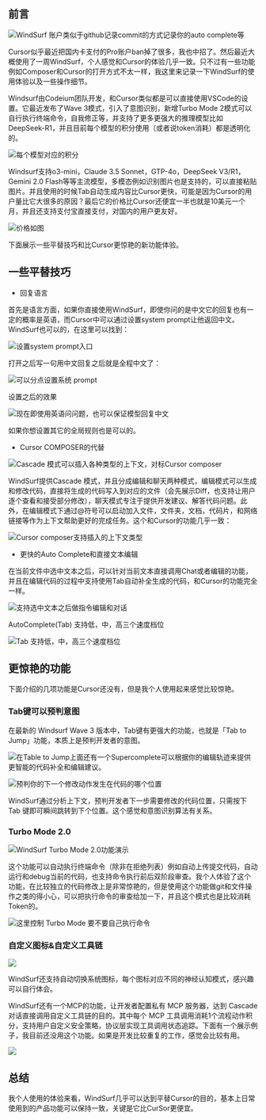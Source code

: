 ## 前言

![WindSurf 账户类似于github记录commit的方式记录你的auto complete等](https://files.mdnice.com/user/59/69dcec71-7e8a-4495-a583-49816ed03716.png)

Cursor似乎最近把国内卡支付的Pro账户ban掉了很多，我也中招了。然后最近大概使用了一周WindSurf，个人感觉和Cursor的体验几乎一致。只不过有一些功能例如Composer和Cursor的打开方式不太一样，我这里来记录一下WindSurf的使用体验以及一些操作细节。

Windsurf由Codeium团队开发，和Cursor类似都是可以直接使用VSCode的设置。它最近发布了Wave 3模式，引入了意图识别，新增Turbo Mode 2模式可以自行执行终端命令，自我修正等，并支持了更多更强大的推理模型比如DeepSeek-R1，并且目前每个模型的积分使用（或者说token消耗）都是透明化的。

![每个模型对应的积分](https://files.mdnice.com/user/59/510fe19c-5a9e-4470-82c1-e0130ac3bdc8.png)

Windsurf支持o3-mini，Claude 3.5 Sonnet，GTP-4o，DeepSeek V3/R1，Gemini 2.0 Flash等等主流模型，多模态例如识别图片也是支持的，可以直接粘贴图片。并且使用的时候Tab自动生成内容比Cursor更快，可能是因为Cursor的用户量比它大很多的原因？最后它的价格比Cursor还便宜一半也就是10美元一个月，并且还支持支付宝直接支付，对国内的用户更友好。

![价格如图](https://files.mdnice.com/user/59/3d8b3713-71ed-4145-86fe-5acfd1eb0a86.png)

下面展示一些平替技巧和比Cursor更惊艳的新功能体验。

## 一些平替技巧

- 回复语言

首先是语言方面，如果你直接使用WindSurf，即使你问的是中文它的回复也有一定的概率是英语，而Cursor中可以通过设置system prompt让他返回中文。WindSurf也可以的，在这里可以找到：

![设置system prompt入口](https://files.mdnice.com/user/59/35a8e8e7-ad1e-4f89-9aa9-aac81e2d28cf.png)

打开之后写一句用中文回复之后就是全程中文了：

![可以分点设置系统 prompt](https://files.mdnice.com/user/59/2f3899fb-273a-4f9c-86ed-96040b281125.png)

设置之后的效果

![现在即使用英语问问题，也可以保证模型回复中文](https://files.mdnice.com/user/59/7de6665e-a9e9-4d5d-90bb-a4d08a9033f8.png)

如果你想设置其它的全局规则也是可以的。

- Cursor COMPOSER的代替

![Cascade 模式可以插入各种类型的上下文，对标Cursor composer](https://files.mdnice.com/user/59/7a425633-b3a0-4df3-9fcd-abb2c8c1a653.png)

WindSurf提供Cascade 模式，并且分成编辑和聊天两种模式，编辑模式可以生成和修改代码，直接将生成的代码写入到对应的文件（会先展示Diff，也支持让用户逐个查看和接受部分修改），聊天模式专注于提供开发建议、解答代码问题。此外，在编辑模式下通过@符号可以启动加入文件，文件夹，文档，代码片，和网络链接等作为上下文帮助更好的完成任务。这个和Cursor的功能几乎一致：

![Cursor composer支持插入的上下文类型](https://files.mdnice.com/user/59/6ccbf7f0-2e51-4236-9397-2a8ddda48a1e.png)

- 更快的Auto Complete和直接文本编辑

在当前文件中选中文本之后，可以针对当前文本直接调用Chat或者编辑的功能，并且在编辑代码的过程中支持使用Tab自动补全生成的代码，和Cursor的功能完全一样。

![支持选中文本之后做指令编辑和对话](https://files.mdnice.com/user/59/42f6efb2-6abe-4a00-8efe-9581d267e9e7.png)

AutoComplete(Tab) 支持低，中，高三个速度档位

![Tab 支持低，中，高三个速度档位](https://files.mdnice.com/user/59/a08654a7-238b-43e7-b78e-1abdbdd9b7f4.png)



## 更惊艳的功能

下面介绍的几项功能是Cursor还没有，但是我个人使用起来感觉比较惊艳。

### Tab键可以预判意图

在最新的 Windsurf Wave 3 版本中，Tab键有更强大的功能，也就是「Tab to Jump」功能，本质上是预判开发者的意图。

![在Table to Jump上面还有一个Supercomplete可以根据你的编辑轨迹来提供更智能的代码补全和编辑建议。](https://files.mdnice.com/user/59/323f7454-374d-4cef-a8d5-47cb00559e1b.png)

![预判你的下一个修改动作发生在代码的哪个位置](https://files.mdnice.com/user/59/4f4a3fd1-8a4a-4753-a1d5-1d9847effcb8.gif)

WindSurf通过分析上下文，预判开发者下一步需要修改的代码位置，只需按下 Tab 键即可瞬间跳转到下个位置。这个感觉和意图识别算法有关系。

### Turbo Mode 2.0

![WindSurf Turbo Mode 2.0功能演示](https://files.mdnice.com/user/59/9ae9be14-911a-417b-815f-016bad1148f3.gif)

这个功能可以自动执行终端命令（除非在拒绝列表）例如自动上传提交代码，自动运行和debug当前的代码，也支持命令执行前后双阶段审查。我个人体验了这个功能，在比较独立的代码修改上是非常惊艳的，但是使用这个功能做git和文件操作之类的得小心，可以把执行命令的审查给加一下，并且这个模式也是比较消耗Token的。

![这里控制 Turbo Mode 要不要自己执行命令](https://files.mdnice.com/user/59/39886400-4a0e-4c1b-b860-eaf8d3283e9f.png)

### 自定义图标&自定义工具链

![](https://files.mdnice.com/user/59/64daf7a8-f680-4bbe-8ba8-627edfef153a.png)

WindSurf还支持自动切换系统图标，每个图标对应不同的神经认知模式，感兴趣可以自行体会。

WindSurf还有一个MCP的功能，让开发者配置私有 MCP 服务器，达到 Cascade 对话直接调用自定义工具链的目的。其中每个 MCP 工具调用消耗1个流程动作积分，支持用户自定义安全策略，协议层实现工具调用状态追踪。下面有一个展示例子，我目前还没用这个功能。如果是开发比较重复的工作，感觉会比较有用。


![](https://files.mdnice.com/user/59/c0b55bd2-db3d-4501-9046-6f916e8a4259.gif)


## 总结

我个人使用的体验来看，WindSurf几乎可以达到平替Cursor的目的，基本上日常使用到的产品功能可以保持一致，关键是它比CurSor更便宜。




